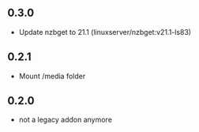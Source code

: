 ## 0.3.0

 - Update nzbget to 21.1 (linuxserver/nzbget:v21.1-ls83)

## 0.2.1

 - Mount /media folder

## 0.2.0

 - not a legacy addon anymore